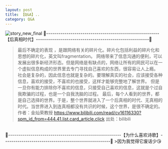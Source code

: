 ```yaml
---
layout: post
title: 【Q&A】..
category: Q&A
---
```

![story_new_final](http://rab41f8zg.hd-bkt.clouddn.com/img/story_new_final_0322.png)
🍑--------------------------------------------------------【后真相时代】--------------------------------------------------------🍑
>最后不确定的表现 ，是跟网络有关的碎片化。碎片化包括利益的碎片化和思想的碎片化，英文叫fragmentation。
>网络带来了信息沟通的便利，可以发展出很多新经济形态。但是网络是有缺点的，网络让所有的网民可以在一个虚拟信息构成的世界里去专门寻找自己喜欢的东西，很容易让人上瘾。
>社会是复杂的，因此信息也就是复杂的。要理解真实的社会，应该接受各种信息，喜欢的接受，不喜欢的也接受，这样才能够完整地了解世界。
>但是一旦你有能力排除你不喜欢的信息，只接受自己喜欢的信息，这就是个过自我欺骗的过程，也是一个自我洗脑的过程。
>最后，每个人看到的世界，都是自己选择的世界。于是，整个世界就进入了一个后真相的时代、无真相的时代。当世界进入到连真相都没有共识的时候，这个世界，是很不确定的。 
>作者：金灿荣教授 https://www.bilibili.com/read/cv16116330?spm_id_from=444.41.list.card_article.click 出处：bilibili
<br/>
🍑--------------------------------------------------------【为什么喜欢诗歌】-----------------------------------------------------🍑
>因为我觉得它废话少😘


